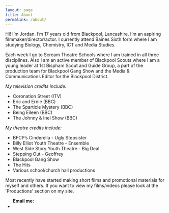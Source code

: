 ```yaml
---
layout: page
title: About
permalink: /about/
---
```


Hi! I’m Jordan. I’m 17 years old from Blackpool, Lancashire. I’m an aspiring filmmaker/director/actor. I currently attend Baines Sixth form where I am studying Biology, Chemistry, ICT and Media Studies. 

Each week I go to Scream Theatre Schools where I am trained in all three disciplines. Also I am an active member of Blackpool Scouts where I am a young leader at 1st Bispham Scout and Guide Group, a part of the production team for Blackpool Gang Show and the Media & Communications Editor for the Blackpool District. 


*My television credits include:*

* Coronation Street (ITV)
* Eric and Ernie (BBC)
* The Sparticle Mystery (BBC)
* Being Eileen (BBC)
* The Johnny & Inel Show (BBC)


*My theatre credits include:*

* BFCP’s Cinderella - Ugly Stepsister
* Billy Elliot Youth Theatre - Ensemble
* West Side Story Youth Theatre - Big Deal
* Stepping Out - Geoffrey
* Blackpool Gang Show
* The Hits 
* Various school/church hall productions

Most recently have started making short films and promotional materials for myself and others. If you want to view my films/videos please look at the 'Productions' section on my site.

<ul class="sociallinks footersocial">
<b>Email me:</b>
<a href="mailto:{{site.email}}"><li><i class="fa fa-envelope"></i></li></a>
</ul>